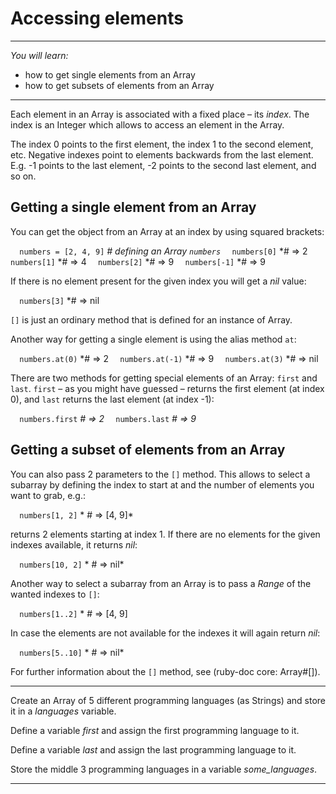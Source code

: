 # Accessing elements

---

*You will learn:*
- how to get single elements from an Array
- how to get subsets of elements from an Array

---

Each element in an Array is associated with a fixed place – its *index*.
The index is an Integer which allows to access an element in the Array.

The index 0 points to the first element, the index 1 to the second element, etc.
Negative indexes point to elements backwards from the last element. E.g. -1 points
to the last element, -2 points to the second last element, and so on.

## Getting a single element from an Array

You can get the object from an Array at an index by using squared brackets:

`  numbers = [2, 4, 9]` *# defining an Array `numbers`*
`  numbers[0]`          *# => 2
`  numbers[1]`          *# => 4
`  numbers[2]`          *# => 9
`  numbers[-1]`         *# => 9

If there is no element present for the given index you will get a *nil* value:

`  numbers[3]`          *# => nil

`[]` is just an ordinary method that is defined for an instance of Array.

Another way for getting a single element is using the alias method `at`:

`  numbers.at(0)`       *# => 2
`  numbers.at(-1)`      *# => 9
`  numbers.at(3)`       *# => nil

There are two methods for getting special elements of an Array: `first` and `last`.
`first` – as you might have guessed – returns the first element (at index 0),
and `last` returns the last element (at index -1):

`  numbers.first`       *# => 2*
`  numbers.last`        *# => 9*

## Getting a subset of elements from an Array

You can also pass 2 parameters to the `[]` method. This allows to select a subarray
by defining the index to start at and the number of elements you want to grab, e.g.:

`  numbers[1, 2]`       * # => [4, 9]*

returns 2 elements starting at index 1. If there are no elements for the given indexes
available, it returns *nil*:

`  numbers[10, 2]`      * # => nil*

Another way to select a subarray from an Array is to pass a *Range* of the wanted
indexes to `[]`:

`  numbers[1..2]`       * # => [4, 9]

In case the elements are not available for the indexes it will again return *nil*:

`  numbers[5..10]`      * # => nil*

For further information about the `[]` method, see (ruby-doc core: Array#[]).

---

Create an Array of 5 different programming languages (as Strings) and store it in
a *languages* variable.

Define a variable *first* and assign the first programming language to it.

Define a variable *last* and assign the last programming language to it.

Store the middle 3 programming languages in a variable *some_languages*.

---
